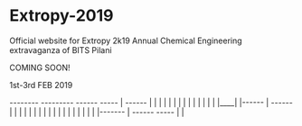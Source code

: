# Extropy-2019
Official website for Extropy 2k19
Annual Chemical Engineering extravaganza of BITS Pilani 

COMING SOON!

1st-3rd FEB 2019


--------     ---------          ------     -----     |    ------
|                |                   |    |     |    |    |    |
|                |                   |    |     |    |    |____|
|------          |              ------    |     |    |         |
|                |              |         |     |    |         |
|                |              |         |     |    |         |
|-------         |              ------     -----     |         |
